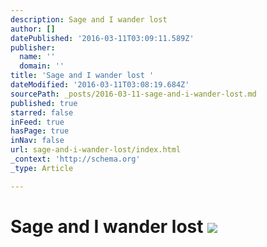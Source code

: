 ```yaml
---
description: Sage and I wander lost
author: []
datePublished: '2016-03-11T03:09:11.589Z'
publisher:
  name: ''
  domain: ''
title: 'Sage and I wander lost '
dateModified: '2016-03-11T03:08:19.684Z'
sourcePath: _posts/2016-03-11-sage-and-i-wander-lost.md
published: true
starred: false
inFeed: true
hasPage: true
inNav: false
url: sage-and-i-wander-lost/index.html
_context: 'http://schema.org'
_type: Article

---
```

# Sage and I wander lost ![](https://the-grid-user-content.s3-us-west-2.amazonaws.com/b8bf2600-6c73-49a3-97d3-6169fc257d65.png)